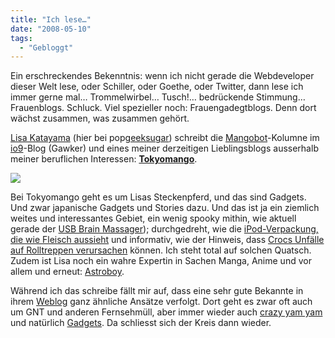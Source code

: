 ```yaml
---
title: "Ich lese…"
date: "2008-05-10"
tags:
  - "Gebloggt"
---
```


Ein erschreckendes Bekenntnis: wenn ich nicht gerade die Webdeveloper dieser Welt lese, oder Schiller, oder Goethe, oder Twitter, dann lese ich immer gerne mal… Trommelwirbel… Tusch!… bedrückende Stimmung… Frauenblogs. Schluck. Viel spezieller noch: Frauengadegtblogs. Denn dort wächst zusammen, was zusammen gehört.

[Lisa Katayama](http://www.blogger.com/profile/20377317) (hier bei pop[geeksugar](http://www.geeksugar.com/536570)) schreibt die [Mangobot](http://io9.com/387996/the-original-speed-racer)\-Kolumne im [io9](http://io9.com/)\-Blog (Gawker) und eines meiner derzeitigen Lieblingsblogs ausserhalb meiner beruflichen Interessen: [**Tokyomango**](http://www.tokyomango.com/tokyo_mango/).

![](/images/codecandies/ZZ4878A145.png)

Bei Tokyomango geht es um Lisas Steckenpferd, und das sind Gadgets. Und zwar japanische Gadgets und Stories dazu. Und das ist ja ein ziemlich weites und interessantes Gebiet, ein wenig spooky mithin, wie aktuell gerade der [USB Brain Massager](http://www.tokyomango.com/tokyo_mango/2008/05/usb-brain-massa.html)); durchgedreht, wie die [iPod-Verpackung, die wie Fleisch aussieht](http://www.tokyomango.com/tokyo_mango/2008/04/ipod-case-looks.html) und informativ, wie der Hinweis, dass [Crocs Unfälle auf Rolltreppen verursachen](http://www.tokyomango.com/tokyo_mango/2008/04/crocs-blamed-fo.html) können. Ich steht total auf solchen Quatsch. Zudem ist Lisa noch ein wahre Expertin in Sachen Manga, Anime und vor allem und erneut: [Astroboy](http://en.wikipedia.org/wiki/Astroboy).

Während ich das schreibe fällt mir auf, dass eine sehr gute Bekannte in ihrem [Weblog](http://abraxandria.de/) ganz ähnliche Ansätze verfolgt. Dort geht es zwar oft auch um GNT und anderen Fernsehmüll, aber immer wieder auch [crazy yam yam](http://abraxandria.de/post/category/crazy-yam-yam/) und natürlich [Gadgets](http://abraxandria.de/post/category/spielereien/). Da schliesst sich der Kreis dann wieder.
